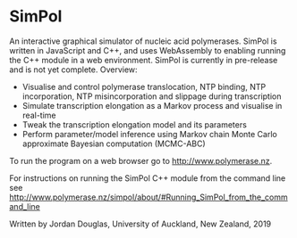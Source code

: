 # SimPol

An interactive graphical simulator of nucleic acid polymerases. SimPol is written in JavaScript and C++, and uses WebAssembly to enabling running the C++ module in a web environment. SimPol is currently in pre-release and is not yet complete. Overview:

  - Visualise and control polymerase translocation, NTP binding, NTP incorporation, NTP misincorporation and slippage during transcription
  - Simulate transcription elongation as a Markov process and visualise in real-time
  - Tweak the transcription elongation model and its parameters
  - Perform parameter/model inference using Markov chain Monte Carlo approximate Bayesian computation (MCMC-ABC)



To run the program on a web browser go to http://www.polymerase.nz. 

For instructions on running the SimPol C++ module from the command line see http://www.polymerase.nz/simpol/about/#Running_SimPol_from_the_command_line



Written by Jordan Douglas, University of Auckland, New Zealand, 2019
